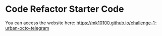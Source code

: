 # Code Refactor Starter Code


You can access the website here: https://mk10100.github.io/challenge-1-urban-octo-telegram